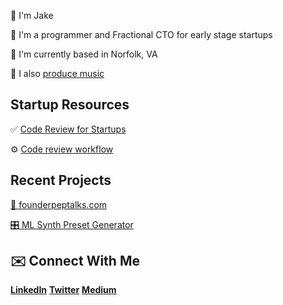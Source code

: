 👋 I'm Jake

🤖 I'm a programmer and Fractional CTO for early stage startups

📍 I'm currently based in Norfolk, VA

🎹 I also [produce music](http://linktr.ee/prophi.see)

## Startup Resources

✅ [Code Review for Startups](https://www.notion.so/Code-Review-for-Startups-1087b5b0eb804efa88bc34aa934ed211?pvs=21) 

⚙️ [Code review workflow](https://www.notion.so/Code-review-workflow-4a5ab49f5ab547c894423101934a9c8b?pvs=21) 

## Recent Projects

[🚨 founderpeptalks.com](http://founderpeptalks.com)

[🎛️ ML Synth Preset Generator](https://github.com/jakespracher/ml-synth-preset-generator)


## ✉️ Connect With Me
[**LinkedIn**](http://linkedin.com/in/jakespracher/) [**Twitter**](http://twitter.com/jakespracher) [**Medium**](https://medium.com/@jakespracher)


<!--
**jakespracher/Jakespracher** is a ✨ _special_ ✨ repository because its `README.md` (this file) appears on your GitHub profile.

Here are some ideas to get you started:

- 🔭 I’m currently working on ...
- 🌱 I’m currently learning ...
- 👯 I’m looking to collaborate on ...
- 🤔 I’m looking for help with ...
- 💬 Ask me about ...
- 📫 How to reach me: ...
- 😄 Pronouns: ...
- ⚡ Fun fact: ...
-->

